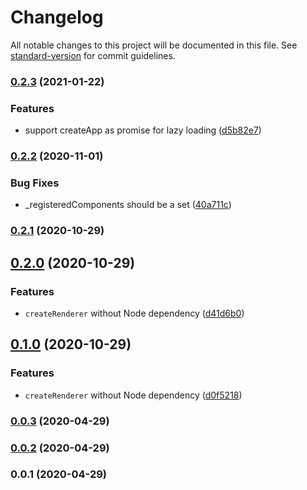 # Changelog

All notable changes to this project will be documented in this file. See [standard-version](https://github.com/conventional-changelog/standard-version) for commit guidelines.

### [0.2.3](https://github.com/nuxt/vue-bundle-renderer/compare/v0.2.2...v0.2.3) (2021-01-22)


### Features

* support createApp as promise for lazy loading ([d5b82e7](https://github.com/nuxt/vue-bundle-renderer/commit/d5b82e7ed62f25bb2ff6e3ba6a79469210882e93))

### [0.2.2](https://github.com/nuxt/vue-bundle-renderer/compare/v0.2.1...v0.2.2) (2020-11-01)


### Bug Fixes

* _registeredComponents should be a set ([40a711c](https://github.com/nuxt/vue-bundle-renderer/commit/40a711c2d394b66c52164200215b105d2de0473b))

### [0.2.1](https://github.com/nuxt/vue-bundle-renderer/compare/v0.2.0...v0.2.1) (2020-10-29)

## [0.2.0](https://github.com/nuxt/vue-bundle-renderer/compare/v0.0.3...v0.2.0) (2020-10-29)


### Features

* `createRenderer` without Node dependency ([d41d6b0](https://github.com/nuxt/vue-bundle-renderer/commit/d41d6b0939e174e74b494eb9e17b19c291eb961b))

## [0.1.0](https://github.com/nuxt/vue-bundle-renderer/compare/v0.0.3...v0.1.0) (2020-10-29)


### Features

* `createRenderer` without Node dependency ([d0f5218](https://github.com/nuxt/vue-bundle-renderer/commit/d0f5218da761c257fa5d2d205a21299304bc7060))

### [0.0.3](https://github.com/nuxt/vue-bundle-renderer/compare/v0.0.2...v0.0.3) (2020-04-29)

### [0.0.2](https://github.com/nuxt/vue-bundle-renderer/compare/v0.0.1...v0.0.2) (2020-04-29)

### 0.0.1 (2020-04-29)
